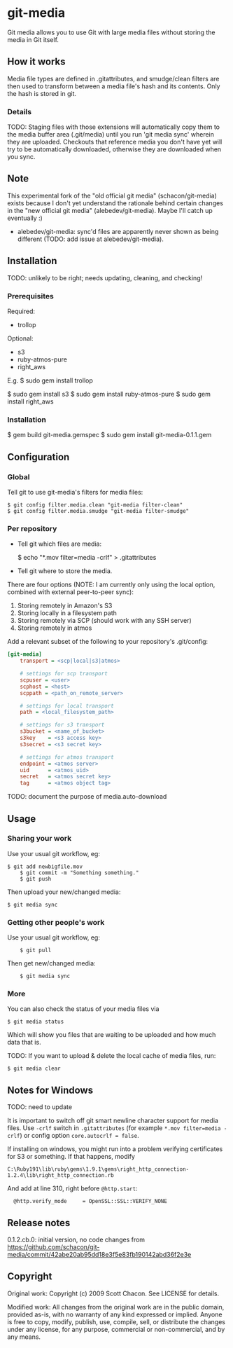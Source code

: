 # git-media

Git media allows you to use Git with large media files
without storing the media in Git itself.

## How it works

Media file types are defined in .gitattributes, and smudge/clean
filters are then used to transform between a media file's hash and its
contents. Only the hash is stored in git.

### Details

TODO: Staging files with those extensions will automatically copy them to the
media buffer area (.git/media) until you run 'git media sync' wherein they
are uploaded.  Checkouts that reference media you don't have yet will try to
be automatically downloaded, otherwise they are downloaded when you sync.

## Note

This experimental fork of the "old official git media"
(schacon/git-media) exists because I don't yet understand the
rationale behind certain changes in the "new official git media"
(alebedev/git-media). Maybe I'll catch up eventually :) 

* alebedev/git-media: sync'd files are apparently never shown as being
different (TODO: add issue at alebedev/git-media).

## Installation

TODO: unlikely to be right; needs updating, cleaning, and checking!

### Prerequisites

Required:

* trollop

Optional:

* s3
* ruby-atmos-pure
* right_aws

E.g. 
   $ sudo gem install trollop

   $ sudo gem install s3
   $ sudo gem install ruby-atmos-pure
   $ sudo gem install right_aws


### Installation

 $ gem build git-media.gemspec
 $ sudo gem install git-media-0.1.1.gem


## Configuration

### Global 

Tell git to use git-media's filters for media files:

	$ git config filter.media.clean "git-media filter-clean"
	$ git config filter.media.smudge "git-media filter-smudge"

### Per repository

* Tell git which files are media:

	$ echo "*.mov filter=media -crlf" > .gitattributes

* Tell git where to store the media.

There are four options (NOTE: I am currently only using the local
option, combined with external peer-to-peer sync):

1. Storing remotely in Amazon's S3
2. Storing locally in a filesystem path
3. Storing remotely via SCP (should work with any SSH server)
4. Storing remotely in atmos

Add a relevant subset of the following to your repository's .git/config:

```ini
[git-media]
	transport = <scp|local|s3|atmos>

	# settings for scp transport
	scpuser = <user>
	scphost = <host>
	scppath = <path_on_remote_server>

	# settings for local transport
	path = <local_filesystem_path>

	# settings for s3 transport
	s3bucket = <name_of_bucket>
	s3key    = <s3 access key>
	s3secret = <s3 secret key>

	# settings for atmos transport
	endpoint = <atmos server>
	uid      = <atmos_uid>
	secret   = <atmos secret key>
	tag      = <atmos object tag>
```

TODO: document the purpose of media.auto-download

## Usage

### Sharing your work

Use your usual git workflow, eg:

	$ git add newbigfile.mov
        $ git commit -m "Something something."
        $ git push

Then upload your new/changed media:

	$ git media sync

### Getting other people's work

Use your usual git workflow, eg:

        $ git pull

Then get new/changed media:

        $ git media sync        


### More 

You can also check the status of your media files via

	$ git media status

Which will show you files that are waiting to be uploaded and how much data
that is. 

TODO: If you want to upload & delete the local cache of media files, run:

	$ git media clear

## Notes for Windows

TODO: need to update

It is important to switch off git smart newline character support for media files.
Use `-crlf` switch in `.gitattributes` (for example `*.mov filter=media -crlf`) or config option `core.autocrlf = false`.

If installing on windows, you might run into a problem verifying certificates
for S3 or something. If that happens, modify

	C:\Ruby191\lib\ruby\gems\1.9.1\gems\right_http_connection-1.2.4\lib\right_http_connection.rb

And add at line 310, right before `@http.start`:

      @http.verify_mode     = OpenSSL::SSL::VERIFY_NONE

## Release notes

0.1.2.cb.0: initial version, no code changes from
https://github.com/schacon/git-media/commit/42abe20ab95dd18e3f5e83fb190142abd36f2e3e

## Copyright

Original work: Copyright (c) 2009 Scott Chacon. See LICENSE for details.

Modified work: All changes from the original work are in the public
domain, provided as-is, with no warranty of any kind expressed or
implied.  Anyone is free to copy, modify, publish, use, compile, sell,
or distribute the changes under any license, for any purpose,
commercial or non-commercial, and by any means.



